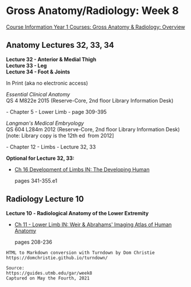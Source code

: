 # Gross Anatomy/Radiology: Week 8

[Course Information Year 1 Courses: Gross Anatomy & Radiology: Overview](/usmle/gar/course-information.html)

## Anatomy Lectures 32, 33, 34

**Lecture 32 - Anterior & Medial Thigh**  
**Lecture 33 - Leg**  
**Lecture 34 - Foot & Joints**

In Print (aka no electronic access) 

_Essential Clinical Anatomy_  
QS 4 M822e 2015 (Reserve-Core, 2nd floor Library Information Desk)

\- Chapter 5 - Lower Limb - page 309-395

_Langman's Medical Embryology_  
QS 604 L284m 2012 (Reserve-Core, 2nd floor Library Information Desk)  
\[note: Library copy is the 12th ed  from 2012\]

\- Chapter 12 - Limbs - Lecture 32, 33

**Optional for Lecture 32, 33:**

*   [Ch 16 Development of Limbs IN: The Developing Human](http://libux.utmb.edu/login?url=https://www.clinicalkey.com/#!/content/book/3-s2.0-B9780323611541000163)
    
    pages 341-355.e1
    

## Radiology Lecture 10

**Lecture 10** **\- Radiological Anatomy of the Lower Extremity**

*   [Ch 11 - Lower Limb IN: Weir & Abrahams' Imaging Atlas of Human Anatomy](http://libux.utmb.edu/login?url=https://www.clinicalkey.com/#!/content/book/3-s2.0-B9780723438267000113)
    
    pages 208-236

```
HTML to Markdown conversion with Turndown by Dom Christie
https://domchristie.github.io/turndown/

Source:
https://guides.utmb.edu/gar/week8
Captured on May the Fourth, 2021
```
